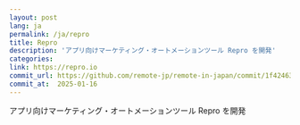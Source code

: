 ```yaml
---
layout: post
lang: ja
permalink: /ja/repro
title: Repro
description: 'アプリ向けマーケティング・オートメーションツール Repro を開発'
categories: 
link: https://repro.io
commit_url: https://github.com/remote-jp/remote-in-japan/commit/1f42463fa278ec6976af90175ef27509a22908f0
commit_at:  2025-01-16
---
```


<p>アプリ向けマーケティング・オートメーションツール Repro を開発</p>

